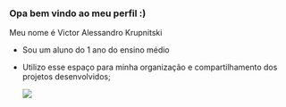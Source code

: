 ### Opa bem vindo ao meu perfil :)

Meu nome é Victor Alessandro Krupnitski
- Sou um aluno do 1 ano do ensino médio
- Utilizo esse espaço para minha organização e compartilhamento dos projetos desenvolvidos;

  ![](https://tenor.com/pt-BR/view/my-honest-reaction-walk-stand.gif)
